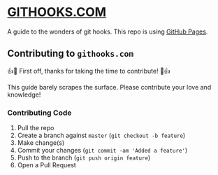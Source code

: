 # [GITHOOKS.COM](http://githooks.com)

A guide to the wonders of git hooks. This repo is using [GitHub Pages](https://pages.github.com/).

## Contributing to `githooks.com`

:+1::tada: First off, thanks for taking the time to contribute! :tada::+1:

This guide barely scrapes the surface. Please contribute your love and knowledge!

### Contributing Code

1. Pull the repo
2. Create a branch against `master` (`git checkout -b feature`)
3. Make change(s)
4. Commit your changes (`git commit -am 'Added a feature'`)
5. Push to the branch (`git push origin feature`)
6. Open a Pull Request
